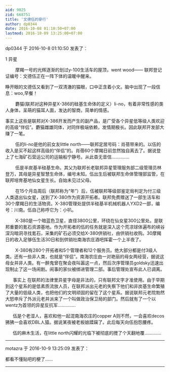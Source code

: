 ```yaml
---
aid: 9025
zid: 668751
title: '文德伍的穿行'
author: dp0344
date: 2016-10-08 01:10:50+07:00
lastmod: 2016-10-09 13:25:00+07:00
---
```


dp0344 于 2016-10-8 01:10:50 发表了：

1 异星

        摩羯一号的光辉逐渐的划过y-100生活车的屋顶，went wood—— 联邦登记证编号：文德伍正在一阵下体的温暖中醒来。

睁开眼的文德伍又看到了一双清澈的猫眼，口中正含着小文。脑中出现了一段信息：woo,早餐！

        麝猫(联邦对这种异星X-386的硅基生命体的定义）li-no，有着非常性感的类人身体，呆萌的猫耳人面，发达的智商，简单的情感。

事实上这些是联邦对X-386开发而产生的副产品，是广受各个异星低等级人类欢迎的高级“伴侣”。麝猫雌雄同体，对同伴极端依赖，发情期极长。因此联邦开发部大赚了一笔。

        伍的li-no是他的前女友little north——联邦定居号码：肖蓓带来的。以伍的收入是买不起这样高级的“伴侣”的。肖蓓60个摩羯日前忽然独自离去了。据说登上了七海矿石营运公司的运输船宁静号。从此杳无音信..............

        伍是半炭基半硅基生命。其父为联邦长老联邦异星管理服务部二级管理员林登万，其母是异星智慧生命体，编号未知。伍出生后被联邦生命体管理部监管，在联邦培育基地仙女星生长。自始未见过父母。

        在15个月岛周后（联邦称为“年”）后，伍被联邦等级部鉴定局判定为付三级人类退出仙女星，送到了X-380作为资源开拓者。联邦免费赠送了一部生活车和30个摩羯日的生活物资。X-380管理处提供半硅基半机械机器人YXD2一部，编号：川南。伍自己称呼它为：小叭。

        X-380是一个暗蓝色卫星，直径3800公里，环绕在仙女星300公里处。是联邦重要的氪石资源基地。作为开拓者的伍的任务就是深入这个荒凉球体遍布的峡谷深沟暗洞寻找氪石，采集的矿石必须交给X-380供销社，由供销社收购。30摩羯日的收入足够伍生活30日和到供销社南海农庄酒吧挥霍一个上半夜了。

        X-380有280个开拓者和5个管理者和12个服务员。绝大部分都是付3级人类。还有一些非人类，也就是“伴侣”。南海农庄由一对艳丽的母女两经营，据说这母女并非人类。有一醉鬼曾在聚会夜叫嚣这一点，然后次序管理员goldsky迅速出现制止了这一场闹剧。闹事的家伙被绑进管理二部。事后管理处宣布此人已调离。

      事实上 在联邦的法律里异星字母是非法的，只有联邦文字才准使用。由于早期到这个星系的是低素质流放人员，在联邦派出元老的失察下他们和非炭基生命繁殖了大量的低级人类，也把他们的文明顽固的留在了这个星系。据说联邦元老院勃然大怒申斥了外派元老并派来了一个叫做政治保卫局的部门。然后就有了一个以wentz为首领的异星反抗军..............

      伍是个老湿人，喜欢和他一起混南海农庄的copper A则不然，一会喜欢decos狒狒一会喜欢DBL人猿。据说某夜被老板娘蹂躏了。此后每天向伍抱怨腰疼。

      伍的麻木生活，在little north闪耀的光临下被彻底的搅了个天翻地覆.............

---------

motazra 于 2016-10-9 13:25:09 发表了：

都看不懂贴吧的梗了……

---------


